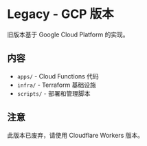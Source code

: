 # Legacy - GCP 版本

旧版本基于 Google Cloud Platform 的实现。

## 内容

- `apps/` - Cloud Functions 代码
- `infra/` - Terraform 基础设施
- `scripts/` - 部署和管理脚本

## 注意

此版本已废弃，请使用 Cloudflare Workers 版本。
